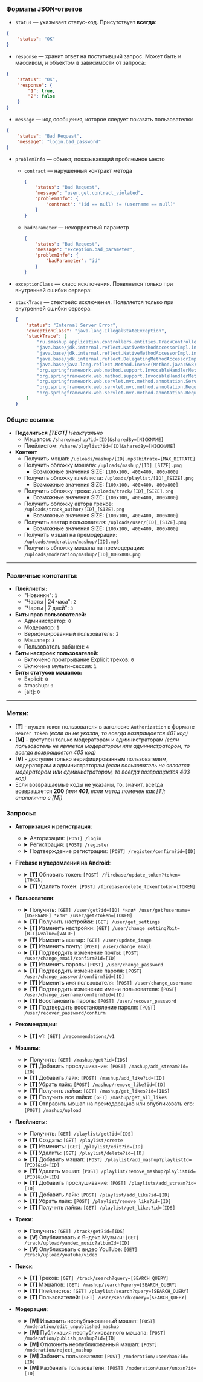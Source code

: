 ### Форматы JSON-ответов

* `status` — указывает статус-код. Присутствует **всегда**:
```json
{
    "status": "OK"
}
```

* `response` — хранит ответ на поступивший запрос. Может быть и массивом, и объектом в зависимости от запроса:
```json
{
    "status": "OK",
    "response": {
        "1": true,
        "2": false
    }
}
```

* `message` — код сообщения, которое следует показать пользователю:
```json
{
    "status": "Bad Request",
    "message": "login.bad_password"
}
```

* `problemInfo` — объект, показывающий проблемное место
  * `contract` — нарушенный контракт метода
    ```json
    {
        "status": "Bad Request",
        "message": "user.get.contract_violated",
        "problemInfo": {
            "contract": "(id == null) != (username == null)"
        }
    }
    ```
  * `badParameter` — некорректный параметр
    ```json
    {
        "status": "Bad Request",
        "message": "exception.bad_parameter",
        "problemInfo": {
            "badParameter": "id"
        }
    }
    ```

* `exceptionClass` — класс исключения. Появляется только при внутренней ошибки сервера:
* `stackTrace` — стектрейс исключения. Появляется только при внутренней ошибки сервера:
  ```json
  {
      "status": "Internal Server Error",
      "exceptionClass": "java.lang.IllegalStateException",
      "stackTrace": [
          "ru.smashup.application.controllers.entities.TrackController.get(TrackController.java:24)",
          "java.base/jdk.internal.reflect.NativeMethodAccessorImpl.invoke0(Native Method)",
          "java.base/jdk.internal.reflect.NativeMethodAccessorImpl.invoke(NativeMethodAccessorImpl.java:77)",
          "java.base/jdk.internal.reflect.DelegatingMethodAccessorImpl.invoke(DelegatingMethodAccessorImpl.java:43)",
          "java.base/java.lang.reflect.Method.invoke(Method.java:568)",
          "org.springframework.web.method.support.InvocableHandlerMethod.doInvoke(InvocableHandlerMethod.java:207)",
          "org.springframework.web.method.support.InvocableHandlerMethod.invokeForRequest(InvocableHandlerMethod.java:152)",
          "org.springframework.web.servlet.mvc.method.annotation.ServletInvocableHandlerMethod.invokeAndHandle(ServletInvocableHandlerMethod.java:118)",
          "org.springframework.web.servlet.mvc.method.annotation.RequestMappingHandlerAdapter.invokeHandlerMethod(RequestMappingHandlerAdapter.java:884)",
          "org.springframework.web.servlet.mvc.method.annotation.RequestMappingHandlerAdapter.handleInternal(RequestMappingHandlerAdapter.java:797)"
      ]
  }
  ```

### Общие ссылки:
* **Поделиться** _**[ТЕСТ]** Неактуально_
  * Мэшапом: `/share/mashup?id=[ID]&sharedBy=[NICKNAME]`
  * Плейлистом: `/share/playlist?id=[ID]&sharedBy=[NICKNAME]`
* **Контент**
  * Получить мэшап: `/uploads/mashup/[ID].mp3?bitrate=[MAX_BITRATE]`
  * Получить обложку мэшапа: `/uploads/mashup/[ID]_[SIZE].png`
    * Возможные значения SIZE: `[100x100, 400x400, 800x800]`
  * Получить обложку плейлиста: `/uploads/playlist/[ID]_[SIZE].png`
    * Возможные значения SIZE: `[100x100, 400x400, 800x800]`
  * Получить обложку трека: `/uploads/track/[ID]_[SIZE].png`
    * Возможные значения SIZE: `[100x100, 400x400, 800x800]`
  * Получить обложку автора треков: `/uploads/track_author/[ID]_[SIZE].png`
    * Возможные значения SIZE: `[100x100, 400x400, 800x800]`
  * Получить аватар пользователя: `/uploads/user/[ID]_[SIZE].png`
    * Возможные значения SIZE: `[100x100, 400x400, 800x800]`
  * Получить мэшап на премодерации: `/uploads/moderation/mashup/[ID].mp3`
  * Получить обложку мэшапа на премодерации: `/uploads/moderation/mashup/[ID]_800x800.png`

---

### Различные константы:
* **Плейлисты:**
  * "Новинки": `1`
  * "Чарты | 24 часа": `2`
  * "Чарты | 7 дней": `3`
* **Биты прав пользователей:**
  * Администратор: `0`
  * Модератор: `1`
  * Верифицированный пользователь: `2`
  * Мэшапер: `3`
  * Пользователь забанен: `4`
* **Биты настроек пользователей:**
  * Включено проигрывание Explicit треков: `0`
  * Включена мульти-сессия: `1`
* **Биты статусов мэшапов:**
  * Explicit: `0`
  * #mashup: `0`
  * \[alt]: `0`

---

### Метки:
* **[T]** - нужен токен пользователя в заголовке `Authorization` в формате `Bearer token` *(если он не указан, то всегда возвращается 401 код)*
* **[М]** - доступен только модераторам и администраторам *(если пользователь не является модератором или администратором, то всегда возвращается 403 код)*
* **[V]** - доступен только верифицированным пользователям, модераторам и администраторам *(если пользователь не является модератором или администратором, то всегда возвращается 403 код)*
* Если возвращаемые коды не указаны, то, значит, всегда возвращается **200** *(или **401**, если метод помечен как [T]; аналогично с [M])*

### Запросы:


* **Авторизация и регистрация**:
  * <details>
      <summary>Авторизация: <code>[POST] /login</code></summary>

      <br>Поле `username` может быть как никнеймом, так и почтой.

      ---

      ## Возвращаемые коды:
      * `200 OK`
        * Если авторизация прошла успешно
      * `400 Bad Request`
        * Если отправлена некорректная почта или никнейм
        * Если пароль не подходит
      * `404 Not Found`
        * Если пользователь с указанными почтой или никнеймом не найден

      ---

      **Пример тела запроса:**
      ```json
      {
          "username": "Admin",
          "password": "NonHashedPassword"
      }
      ```

      **Пример ответа:**
      ```json
      {
          "id": 1,
          "username": "SmashUp",
          "imageUrl": "default",
          "backgroundColor": 16777215,
          "permissions": 7,
          "token": "d404f899-eac6-4355-a651-1a8daef84550"
      }
      ```

      ---

      **[username] RegEx**: `(?=^[а-яА-ЯёЁa-zA-Z0-9_ ]{4,32}$)(?!^\d+$)^.+$`

      **[password] RegEx**: `[a-zA-Z0-9-_=+()*&^%$#@!]{8,32}`

      ---
    </details>
  * <details>
      <summary>Регистрация: <code>[POST] /register</code></summary>

      <br>При успешной регистрации будет отправлено письмо на почту.

      ---

      ## Возвращаемые коды:
      * `200 OK`
        * Если письмо с подтверждением было отправлено на почту
      * `400 Bad Request`
        * Если отправлена некорректная почта, никнейм или пароль
        * Если пользователь с отправленными почтой или никнеймом уже зарегистрирован
        * Если письмо подтверждения уже было отправлено

      ---

      **Пример тела запроса:**
      ```json
      {
          "username": "УННВ",
          "email": "unnv@smashup.ru",
          "password": "NonHashedPassword"
      }
      ```

      ---

      **[username] RegEx**: `(?=^[а-яА-ЯёЁa-zA-Z0-9_ ]{4,32}$)(?!^\d+$)^.+$`

      **[password] RegEx**: `[a-zA-Z0-9-_=+()*&^%$#@!]{8,32}`

      ---
    </details>
  * <details>
      <summary>Подтверждение регистрации: <code>[POST] /register/confirm?id=[ID]</code></summary>

      <br>

      ---

      ## Возвращаемые коды:
      * `200 OK`
        * Если пользователь был зарегистрирован
      * `404 Not Found`
        * Если подтверждение регистрации с указанными ID не найдено
      * `500 Internal Server Error`
        * Если произошла ошибка при создании пользователя

      ---

      **Пример запроса:** `/register/confirm?id=6d3fbb66-6da5-41c8-b27a-b8e7e6433d75`

      **Пример ответа:**
      ```json
      {
          "id": 1,
          "username": "SmashUp",
          "imageUrl": "default",
          "backgroundColor": 16777215,
          "permissions": 7,
          "token": "d404f899-eac6-4355-a651-1a8daef84550"
      }
      ```

      ---

      **[ID] RegEx**: `{UUID RegEx}`

      ---
    </details>


* **Firebase и уведомления на Android**:
  * <details>
      <summary><b>[T]</b> Обновить токен: <code>[POST] /firebase/update_token?token=[TOKEN]</code></summary>

      <br>Добавляет токен в базу данных или продлевает его время жизни.

      ---

      ## Возвращаемые коды:
      * `200 OK`
        * Если всё хорошо и слава тебе, Господи
      * `400 Bad Request`
        * Если указан некорректный токен

      ---

      **Пример запроса:** `/firebase/update_token?token=some_firebase_token`

      ---

      **[TOKEN] RegEx**: `.{32,256}`

      ---
    </details>
  * <details>
      <summary><b>[T]</b> Удалить токен: <code>[POST] /firebase/delete_token?token=[TOKEN]</code></summary>

      <br>Удаляет токен из базы данных, чтобы по нему больше не отправлялись уведомления.

      ---

      ## Возвращаемые коды:
      * `200 OK`
        * Если всё хорошо и слава тебе, Господи
      * `400 Bad Request`
        * Если указан некорректный токен

      ---

      **Пример запроса:** `/firebase/delete_token?token=some_firebase_token`

      ---

      **[TOKEN] RegEx**: `.{32,256}`

      ---
    </details>


* **Пользователи**:
  * <details>
      <summary>Получить: <code>[GET] /user/get?id=[ID] *или* /user/get?username=[USERNAME] *или* /user/get?token=[TOKEN]</code></summary>

      <br>Возвращает сериализованного пользователя.

      ---

      ## Возвращаемые коды:
      * `200 OK`
        * Если всё хорошо и слава тебе, Господи
      * `400 Bad Request`
        * Если нарушен контракт
        * Если некорректно указан ID, USERNAME или TOKEN
      * `404 Not Found`
        * Если пользователь с указанным ID, USERNAME или TOKEN не был найден

      ---

      **Пример запроса:** `/user/get?id=1`

      **Пример ответа:**
      ```json
      [
          {
              "id": 1,
              "username": "SmashUp",
              "imageUrl": "1",
              "backgroundColor": 16777215,
              "permissions": 1
          }
      ]
      ```

      ---

      **[ID] RegEx**: `\d+`

      **[USERNAME] RegEx**: `(?=^[а-яА-ЯёЁa-zA-Z0-9_ ]{4,32}$)(?!^\d+$)^.+$`

      **[TOKEN] RegEx**: `[a-f0-9]{8}-?[a-f0-9]{4}-?4[a-f0-9]{3}-?[89ab][a-f0-9]{3}-?[a-f0-9]{12}`

      ---

      **Контракт:**: `Only one of parameters (id, username, token) must be specified`

      ---
    </details>
  * <details>
      <summary><b>[T]</b> Получить настройки: <code>[GET] /user/get_settings</code></summary>

      <br>Возвращает настройки пользователя, сделавшего этот запрос.

      ---

      **Пример запроса:** `/user/get_settings`

      **Пример ответа:**
      ```json
      {
          "settings": 1
      }
      ```

      ---
    </details>
  * <details>
      <summary><b>[T]</b> Изменить настройки: <code>[GET] /user/change_setting?bit=[BIT]&value=[VALUE]</code></summary>

      <br>Изменяет настройки пользователя, сделавшего этот запрос, и возвращает новое значение бит-маски.

      ---

      ## Возвращаемые коды:
      * `200 OK`
        * Если настройка была изменена
      * `304 Not Modified`
        * Если настройка уже имела нужное значение
      * `404 Not Found`
        * Если настройка с указанным битом не найдена

      ---

      **Пример запроса:** `/user/get_settings`

      **Пример ответа:**
      ```json
      {
          "settings": 1
      }
      ```

      ---

      **[BIT] RegEx**: `\d+`

      **[VALUE] RegEx**: `0|1`

      ---
    </details>
  * <details>
      <summary><b>[T]</b> Изменить аватар: <code>[GET] /user/update_image</code></summary>

      <br>

      ---

      ## Возвращаемые коды:
      * `200 OK`
        * Если обложка была сохранена успешно
      * `403 Forbidden`
        * Если пользователь, который отправил запрос, забанен

      ---

      **Пример тела запроса:**
      ```json
      {
          "basedImageFile": "[Base64 decoded png/jpg file]"
      }
      ```

      **Пример ответа:**
      ```json
      {
          "id": 1,
          "username": "SmashUp",
          "imageUrl": "1",
          "backgroundColor": 16777215,
          "permissions": 1
      }
      ```

      ---
    </details>
  * <details>
      <summary><b>[T]</b> Изменить почту: <code>[POST] /user/change_email</code></summary>

      <br>

      ---

      ## Возвращаемые коды:
      * `200 OK`
        * Если письмо было отправлено на почту
      * `208 Already reported`
        * Если пользователь уже запросил изменение почты в течение последних 5 минут
      * `403 Forbidden`
        * Если указан некорректный пароль
      * `500 Internal Server Error`
        * Если письмо из-за какой-то ошибки не было отправлено на почту

      ---

      **Пример тела запроса:**
      ```json
      {
          "password": "MyCurrentPassword",
          "email": "new.email@smashup.ru"
      }
      ```

      ---
    </details>
  * <details>
      <summary><b>[T]</b> Подтвердить изменение почты: <code>[POST] /user/change_email/confirm?id=[ID]</code></summary>

      <br>

      ---

      ## Возвращаемые коды:
      * `200 OK`
        * Если всё хорошо и слава тебе, Господи
      * `404 Not Found`
        * Если нет изменения с указанным ID

      ---

      **[ID] RegEx**: `{UUID RegEx}`

      ---
    </details>
  * <details>
      <summary><b>[T]</b> Изменить пароль: <code>[POST] /user/change_password</code></summary>

      <br>

      ---

      ## Возвращаемые коды:
      * `200 OK`
        * Если письмо было отправлено на почту
      * `208 Already reported`
        * Если пользователь уже запросил изменение пароля в течение последних 5 минут
      * `403 Forbidden`
        * Если указан некорректный текущий пароль
      * `500 Internal Server Error`
        * Если письмо из-за какой-то ошибки не было отправлено на почту

      ---

      **Пример тела запроса:**
      ```json
      {
          "password": "MyCurrentPassword",
          "newPassword": "MyNewPassword"
      }
      ```

      ---
    </details>
  * <details>
      <summary><b>[T]</b> Подтвердить изменение пароля: <code>[POST] /user/change_password/confirm?id=[ID]</code></summary>

      <br>

      ---

      ## Возвращаемые коды:
      * `200 OK`
        * Если всё хорошо и слава тебе, Господи
      * `404 Not Found`
        * Если нет изменения с указанным ID

      ---

      **[ID] RegEx**: `{UUID RegEx}`

      ---
    </details>
  * <details>
      <summary><b>[T]</b> Изменить имя пользователя: <code>[POST] /user/change_username</code></summary>

      <br>

      ---

      ## Возвращаемые коды:
      * `200 OK`
        * Если письмо было отправлено на почту
      * `208 Already reported`
        * Если пользователь уже запросил изменение имени пользователя в течение последних 5 минут
      * `403 Forbidden`
        * Если указан некорректный текущий пароль
      * `500 Internal Server Error`
        * Если письмо из-за какой-то ошибки не было отправлено на почту

      ---

      **Пример тела запроса:**
      ```json
      {
          "password": "MyCurrentPassword",
          "username": "MyNewUsername"
      }
      ```

      ---
    </details>
  * <details>
      <summary><b>[T]</b> Подтвердить изменение имени пользователя: <code>[POST] /user/change_username/confirm?id=[ID]</code></summary>

      <br>

      ---

      ## Возвращаемые коды:
      * `200 OK`
        * Если всё хорошо и слава тебе, Господи
      * `404 Not Found`
        * Если нет изменения с указанным ID

      ---

      **[ID] RegEx**: `{UUID RegEx}`

      ---
    </details>
  * <details>
      <summary><b>[T]</b> Восстановить пароль: <code>[POST] /user/recover_password</code></summary>

      <br>Поле `username` может быть как никнеймом, так и почтой.

      ---

      ## Возвращаемые коды:
      * `200 OK`
        * Если письмо было отправлено на почту
      * `208 Already reported`
        * Если пользователь уже запросил восстановление пароля в течение последних 5 минут
      * `404 Not Found`
        * Если пользователь с указанным никнеймом или почтой не был найден
      * `500 Internal Server Error`
        * Если письмо из-за какой-то ошибки не было отправлено на почту

      ---

      **Пример тела запроса:**
      ```json
      {
          "username": "MyCurrentNickname"
      }
      ```

      ---
    </details>
  * <details>
      <summary><b>[T]</b> Подтвердить восстановление пароля: <code>[POST] /user/recover_password/confirm</code></summary>

      <br>

      ---

      ## Возвращаемые коды:
      * `200 OK`
        * Если всё хорошо и слава тебе, Господи
      * `404 Not Found`
        * Если нет восстановления с указанным ID

      ---

      **Пример тела запроса:**
      ```json
      {
          "id": "a0d2f1be-4113-4d25-9be3-42270a24cf37",
          "newPassword": "MyNewPassword"
      }
      ```

      ---
    </details>


* **Рекомендации**:
  * <details>
      <summary><b>[T]</b> v1: <code>[GET] /recommendations/v1</code></summary>

      <br>Возвращает списком ID рекомендованных мэшапов.

      ---

      **Пример ответа:**
      ```json
      [
          1,
          2,
          3,
          4,
          5,
          6,
          7,
          8,
          9,
          10
      ]
      ```

      ---
    </details>


* **Мэшапы**:
  * <details>
      <summary>Получить: <code>[GET] /mashup/get?id=[IDS]</code></summary>

      <br>Возвращает списком сериализованные мэшапы.

      `duration` указан в мс.

      ---

      ## Возвращаемые коды:
      * `200 OK`
        * Если всё хорошо и слава тебе, Господи
      * `400 Bad Request`
        * Если некорректно указаны ID
      * `404 Not Found`
        * Если хотя бы один из указанных ID не является ID какого-либо мэшапа

      ---

      **Пример запроса:** `/mashup/get?id=207,428`

      **Пример ответа:**
      ```json
      [
          {
              "id": 207,
              "name": "Unlike 1.kla$ - Everything Почему",
              "authors": [
                  "CTAK_CO6AK"
              ],
              "genres": [
                  "рэп"
              ],
              "tracks": [
                  5781,
                  403
              ],
              "imageUrl": "207",
              "backgroundColor": 16777215,
              "statuses": 1,
              "albumId": -1,
              "likes": 4,
              "streams": 29,
              "bitrate": 320044,
              "duration": 1800000
          },
          {
              "id": 428,
              "name": "everything you MFers talk about is 1.kla$",
              "authors": [
                  "MC Symon"
              ],
              "genres": [
                  "рэп"
              ],
              "tracks": [
                  7303,
                  402
              ],
              "imageUrl": "428",
              "backgroundColor": 16777215,
              "statuses": 1,
              "albumId": -1,
              "likes": 1,
              "streams": 21,
              "bitrate": 128049,
              "duration": 1000000
          }
      ]
      ```

      ---

      **[IDS] RegEx**: `\d+(?:,\d+){1,100}`

      ---
    </details>
  * <details>
      <summary><b>[T]</b> Добавить прослушивание: <code>[POST] /mashup/add_stream?id=[ID]</code></summary>

      <br>**`[!]`** Данное действие имеет кулдаун в секундах, который рассчитывается по следующей формуле: `Math.min(15, mashup.getDuration() / 2000)`.

      ---

      ## Возвращаемые коды:
      * `200 OK`
        * Если прослушивание добавилось
      * `400 Bad Request`
        * Если указан некорректный ID
      * `404 Not Found`
        * Если мэшап с указанным ID не найден

      ---

      **[ID] RegEx**: `\d+`

      ---
    </details>
  * <details>
      <summary><b>[T]</b> Добавить лайк: <code>[POST] /mashup/add_like?id=[ID]</code></summary>

      <br>

      ---

      ## Возвращаемые коды:
      * `200 OK`
        * Если лайк добавился или уже был добавлен
      * `304 Not Modified`
        * Если лайк уже был
      * `400 Bad Request`
        * Если указан некорректный ID
      * `404 Not Found`
        * Если мэшап с указанным ID не найден

      ---

      **[ID] RegEx**: `\d+`

      ---
    </details>
  * <details>
      <summary><b>[T]</b> Убрать лайк: <code>[POST] /mashup/remove_like?id=[ID]</code></summary>

      <br>

      ---

      ## Возвращаемые коды:
      * `200 OK`
        * Если лайк убрался
      * `304 Not Modified`
        * Если лайка не было
      * `400 Bad Request`
        * Если указан некорректный ID
      * `404 Not Found`
        * Если мэшап с указанным ID не найден

      ---

      **[ID] RegEx**: `\d+`

      ---
    </details>
  * <details>
      <summary><b>[T]</b> Получить лайки: <code>[GET] /mashup/get_likes?id=[IDS]</code></summary>

      <br>Данный запрос не проверяет, существует ли мэшап с указанным ID, в таком случае, сервер просто вернёт `false`.

      ---

      ## Возвращаемые коды:
      * `200 OK`
        * Если всё хорошо и слава тебе, Господи
      * `400 Bad Request`
        * Если указан некорректный ID

      ---

      **Пример ответа:**
      ```json
      {
          "1": true,
          "2": false,
          "3": false,
          "4": true
      }
      ```

      ---

      **[IDS] RegEx**: `\d+(?:,\d+){1,100}`

      ---
    </details>
  * <details>
      <summary><b>[T]</b> Получить все лайки: <code>[GET] /mashup/get_all_likes</code></summary>

      <br>

      ---

      **Пример ответа:**
      ```json
      [
          1,
          4,
          5,
          8
      ]
      ```

      ---
    </details>
  * <details>
      <summary><b>[T]</b> Отправить мэшап на премодерацию или опубликовать его: <code>[POST] /mashup/upload</code></summary>

      <br>Публикует мэшап, если запрос был отправлен верифицированным пользователем или модератором.

      * `authors` — ID авторов, включая самого пользователя, что его опубликовывает в случае, если мэшап выкладывается самим создателем, а не модератором.

      * `albumId` — ID альбома-плейлиста, к которому будет прикреплён мэшап. Если значение меньше 0, то привязки не будет.

      * `tracks` — ID треков

      * `tracksUrls` — ссылки треков

      * `statusesUrls` — ссылки на подтверждение статуса мэшапа (например, пост в `#mashup` или `[alt]`)

      ---

      ## Возвращаемые коды:
      * `200 OK`
        * Если всё хорошо и слава тебе, Господи
      * `202 Accepted`
        * Если мэшап был добавлен в базу данных, но что-то пошло не так при сохранении изображении или мэшапа
      * `400 Bad Request`
        * Если указан некорректный формат данных, либо их вовсе не хватает в теле запроса
        * Если мэшап с таким названием уже существует
        * Если пользователь, не будучи модератором или верифицированным пользователем, прикрепил меньше 2 треков суммарно в "tracks" и "tracksUrls"
        * Если мэшап представлен не .mp3 файлом
        * Если изображение является прозрачным
        * Если изображение меньше 800х800 пикселей
      * `403 Forbidden`
        * Если пользователь, который отправил запрос, забанен
      * `413 Payload Too Large`
        * Если изображение весит больше 5 МБ
        * Если мэшап весит больше 20 МБ
      * `429 Too Many Requests`
        * Если пользователь достиг ограничения загрузки в 5 мэшапов в час
      * `500 Internal Server Error`
        * Если невозможно декодировать изображение

      ---

      **Пример тела запроса:**
      ```json
      {
          "basedMashupFile": "[Base64 decoded mp3 file]",
          "basedImageFile": "[Base64 decoded png/jpg file]",
          "name": "Мэшап без названия",
          "authors": [
              1,
              2
          ],
          "explicit": false,
          "albumId": -1,
          "tracks": [
              1,
              2,
              3
          ],
          "tracksUrls": [
              "https://www.youtube.com/watch?v=CQKxE8nBwSA",
              "https://music.yandex.ru/album/6319802/track/46804521"
          ],
          "statusesUrls": [
              "https://vk.com/mashup?w=wall-39786657_711087"
          ],
          "genres": [
              "рок"
          ]
      }
      ```

      ---

      **[name] RegEx**: `^[а-яА-ЯёЁa-zA-Z0-9_\$.,=+()*&^%$#@!\-?':\| ]{2,48}$`

      **[tracksUrls | YouTube] RegEx**: `https://www\.youtube\.com/watch\?v=([-a-zA-Z0-9_]{11})`

      **[tracksUrls | Яндекс.Музыка] RegEx**: `https://music\.yandex\.ru/album/(\d+)/track/(\d+)`

      ---
    </details>


* **Плейлисты**:
  * <details>
      <summary>Получить: <code>[GET] /playlist/get?id=[IDS]</code></summary>

      <br>Возвращает списком сериализованные плейлисты.

      ---

      ## Возвращаемые коды:
      * `200 OK`
        * Если всё хорошо и слава тебе, Господи
      * `400 Bad Request`
        * Если некорректно указаны ID
      * `404 Not Found`
        * Если хотя бы один из указанных ID не является ID какого-либо мэшапа

      ---

      **Пример запроса:** `/playlist/get?id=689,964`

      **Пример ответа:**
      ```json
      [
          {
              "id": 689,
              "name": "Пылесосен",
              "description": "",
              "authors": [
                  "LeonidM"
              ],
              "imageUrl": "default",
              "backgroundColor": 16777215,
              "type": "playlist",
              "mashups": [
                  340,
                  648
              ],
              "likes": 0,
              "streams": 0
          },
          {
              "id": 964,
              "name": "Убиты, но не вами",
              "description": "",
              "authors": [
                  "LeonidM"
              ],
              "imageUrl": "964",
              "backgroundColor": 16777215,
              "mashups": [
                  368,
                  509,
                  156,
                  114,
                  591,
                  377,
                  144,
                  376
              ],
              "likes": 1,
              "streams": 7
          }
      ]
      ```

      ---

      **[IDS] RegEx**: `\d+(?:,\d+){1,100}`

      ---
    </details>
  * <details>
      <summary><b>[T]</b> Создать: <code>[GET] /playlist/create</code></summary>

      <br>**[ТЕСТ]** Пока нет проверки на наличие 10 плейлистов.

      ---

      ## Возвращаемые коды:
      * `200 OK`
        * Если плейлист был создан
      * `400 Bad Request`
        * Если у пользователя уже есть 10 плейлистов и при этом нет особых прав *(верификация, модератор, администратор)*
      * `500 Internal Server Error`
        * Если произошла ошибка при создании плейлиста

      ---

      **Пример тела запроса:**
      ```json
      {
          "name": "Какое-то имя",
          "description": "Какое-то описание",
          "basedImageFile": "[Base64 decoded png/jpg file]",
          "__basedImageFile__": "Параметр 'basedImageFile' необязателен"
      }
      ```

      **Пример ответа:**
      ```json
      {
          "id": 100,
          "name": "Какое-то имя",
          "description": "Какое-то описание",
          "authors": [
              "LeonidM"
          ],
          "imageUrl": "100",
          "backgroundColor": 16777215,
          "mashups": [],
          "likes": 0,
          "streams": 0
      }
      ```

      ---
    </details>
  * <details>
      <summary><b>[T]</b> Изменить: <code>[GET] /playlist/edit?id=[ID]</code></summary>

      <br>

      ---

      ## Возвращаемые коды:
      * `200 OK`
        * Если плейлист был изменен
      * `403 Forbidden`
        * Если пользователь, который отправил запрос, забанен
        * Если пользователь не является модератором и не является автором плейлиста
      * `404 Not Found`
        * Если плейлист с указанным ID не был найден

      ---

      **Пример тела запроса:**
      ```json
      {
          "name": "Какое-то имя2",
          "description": "Какое-то описание2",
          "basedImageFile": "[Base64 decoded png/jpg file]",
          "__basedImageFile__": "Параметр 'basedImageFile' необязателен"
      }
      ```

      **Пример ответа:**
      ```json
      {
          "id": 100,
          "name": "Какое-то имя2",
          "description": "Какое-то описание2",
          "authors": [
              "LeonidM"
          ],
          "imageUrl": "100",
          "backgroundColor": 16777215,
          "mashups": [],
          "likes": 0,
          "streams": 0
      }
      ```

      ---

      **[ID] RegEx**: `\d+`

      ---
    </details>
  * <details>
      <summary><b>[T]</b> Удалить: <code>[GET] /playlist/delete?id=[ID]</code></summary>

      <br>

      ---

      ## Возвращаемые коды:
      * `200 OK`
        * Если плейлист был удалён
      * `400 Bad Request`
        * Если указан некорректный ID
        * Если плейлиста с указанным ID не существует
      * `403 Forbidden`
        * Если пользователь, который отправил запрос, не является создателем плейлиста

      ---

      **[ID] RegEx**: `\d+`

      ---
    </details>
  * <details>
      <summary><b>[T]</b> Добавить мэшап: <code>[POST] /playlist/add_mashup?playlistId=[PID]&id=[ID]</code></summary>

      <br>**[ТЕСТ]** Пока нет проверки на наличие 100 мэшапов.

      ---

      ## Возвращаемые коды:
      * `200 OK`
        * Если мэшап был добавлен в плейлист
      * `400 Bad Request`
        * Если хотя бы один из указанных ID некорректный
        * Если в плейлисте уже есть указанный мэшап
        * Если в плейлисте уже есть 100 мэшапов
      * `403 Forbidden`
        * Если пользователь, который отправил запрос, не является создателем плейлиста
      * `404 Not Found`
        * Если мэшап с указанным ID не существует
        * Если плейлиста с указанным ID не существует

      ---

      **[PID] RegEx**: `\d+`

      **[ID] RegEx**: `\d+`

      ---
    </details>
  * <details>
      <summary><b>[T]</b> Удалить мэшап: <code>[POST] /playlist/remove_mashup?playlistId=[PID]&id=[ID]</code></summary>

      <br>

      ---

      ## Возвращаемые коды:
      * `200 OK`
        * Если мэшап был удалён из плейлиста
      * `400 Bad Request`
        * Если хотя бы один из указанных ID некорректный
        * Если мэшап с указанным ID не существует
        * Если плейлиста с указанным ID не существует
        * Если в плейлисте нет указанного мэшапа
      * `403 Forbidden`
        * Если пользователь, который отправил запрос, не является создателем плейлиста

      ---

      **[PID] RegEx**: `\d+`

      **[ID] RegEx**: `\d+`

      ---
    </details>
  * <details>
      <summary><b>[T]</b> Добавить прослушивание: <code>[POST] /playlists/add_stream?id=[ID]</code></summary>

      <br>**`[!]`** Данное действие имеет кулдаун, равный `60` секундам.

      ---

      ## Возвращаемые коды:
      * `200 OK`
        * Если прослушивание добавилось
      * `400 Bad Request`
        * Если указан некорректный ID
      * `404 Not Found`
        * Если плейлист с указанным ID не найден

      ---

      **[ID] RegEx**: `\d+`

      ---
    </details>
  * <details>
      <summary><b>[T]</b> Добавить лайк: <code>[POST] /playlist/add_like?id=[ID]</code></summary>

      <br>**`[!]`** В идеале должен быть хоть какой-то таймаут, но время таймаута надо обсудить.

      ---

      ## Возвращаемые коды:
      * `200 OK`
        * Если лайк добавился или уже был добавлен
      * `400 Bad Request`
        * Если указан некорректный ID
      * `404 Not Found`
        * Если плейлист с указанным ID не найден

      ---

      **[ID] RegEx**: `\d+`

      ---
    </details>
  * <details>
      <summary><b>[T]</b> Убрать лайк: <code>[POST] /playlist/remove_like?id=[ID]</code></summary>

      <br>

      ---

      ## Возвращаемые коды:
      * `200 OK`
        * Если лайк убрался или уже был убран
      * `400 Bad Request`
        * Если указан некорректный ID
      * `404 Not Found`
        * Если плейлист с указанным ID не найден

      ---

      **[ID] RegEx**: `\d+`

      ---
    </details>
  * <details>
      <summary><b>[T]</b> Получить лайки: <code>[GET] /playlist/get_likes?id=[IDS]</code></summary>

      <br>Данный запрос не проверяет, существует ли плейлист с указанным ID, в таком случае, сервер просто вернёт `false`.

      ---

      ## Возвращаемые коды:
      * `200 OK`
        * Если всё хорошо и слава тебе, Господи
      * `400 Bad Request`
        * Если указан некорректный ID

      ---

      **Пример ответа:**
      ```json
      {
          "1": true,
          "2": false,
          "3": false,
          "4": true
      }
      ```

      ---

      **[IDS] RegEx**: `\d+(?:,\d+){1,100}`

      ---
    </details>


* **Треки**:
  * <details>
      <summary>Получить: <code>[GET] /track/get?id=[IDS]</code></summary>

      <br>Возвращает списком сериализованные треки.

      ---

      ## Возвращаемые коды:
      * `200 OK`
        * Если всё хорошо и слава тебе, Господи
      * `400 Bad Request`
        * Если некорректно указаны ID
        * Если хотя бы один из указанных ID не является ID какого-либо трека

      ---

      **Пример запроса:** `/track/get?id=1,400`

      **Пример ответа:**
      ```json
      [
          {
              "id": 1,
              "name": "Я ПЫЛЬ",
              "authors": [
                  "MORGENSHTERN"
              ],
              "imageUrl": "1",
              "backgroundColor": 16777215,
              "link": "https://music.yandex.ru/album/9647864/"
          },
          {
              "id": 400,
              "name": "Спортивные очки",
              "authors": [
                  "Буерак"
              ],
              "imageUrl": "398",
              "backgroundColor": 16777215,
              "link": "https://music.yandex.ru/album/5512081/"
          }
      ]
      ```

      ---

      **[IDS] RegEx**: `\d+(?:,\d+){1,100}`

      ---
    </details>
  * <details>
      <summary><b>[V]</b> Опубликовать с Яндекс.Музыки: <code>[GET] /track/upload/yandex_music?albumId=[ID]</code></summary>

      <br>Возвращает списком сериализованные треки.

      ---

      ## Возвращаемые коды:
      * `200 OK`
        * Если всё хорошо и слава тебе, Господи
      * `202 Accepted`
        * Если трек был добавлен в базу данных, но что-то пошло не так при сохранении изображении
      * `400 Bad Request`
        * Если некорректно указан ID
      * `404 Not Found`
        * Если альбом с указанным ID не найден в Яндекс.Музыке
      * `409 Conflict`
        * Если указанный альбом уже есть в базе данных

      ---

      **Пример запроса:** `/track/upload/yandex_music?id=4712222`

      **Пример ответа:**
      ```json
      [
          {
              "id": 1,
              "name": "Я ПЫЛЬ",
              "authors": [
                  "MORGENSHTERN"
              ],
              "imageUrl": "1",
              "backgroundColor": 16777215,
              "link": "https://music.yandex.ru/album/9647864/"
          },
          {
              "id": 400,
              "name": "Спортивные очки",
              "authors": [
                  "Буерак"
              ],
              "imageUrl": "398",
              "backgroundColor": 16777215,
              "link": "https://music.yandex.ru/album/5512081/"
          }
      ]
      ```

      ---

      **[ID] RegEx**: `\d+`

      ---
    </details>
  * <details>
      <summary><b>[V]</b> Опубликовать с видео YouTube: <code>[GET] /track/upload/youtube/video</code></summary>

      <br>Возвращает сериализованный трек.

      ---

      ## Возвращаемые коды:
      * `200 OK`
        * Если всё хорошо и слава тебе, Господи
      * `202 Accepted`
        * Если трек был добавлен в базу данных, но что-то пошло не так при сохранении изображении
      * `400 Bad Request`
        * Если указан некорректный формат данных, либо их вовсе не хватает в теле запроса
      * `409 Conflict`
        * Если указанное видео уже есть в базе данных

      ---

      **Пример тела запроса:**
      ```json
      {
          "videoId": "dQw4w9WgXcQ",
          "authors": [
              "Rick Astley"
          ],
          "name": "Never Gonna Give You Up"
      }
      ```

      **Пример ответа:**
      ```json
      {
          "id": 10000,
          "name": "Never Gonna Give You Up",
          "authors": [
              "Rick Astley"
          ],
          "imageUrl": "10000",
          "backgroundColor": 16777215,
          "link": "https://youtube.com/watch?v=dQw4w9WgXcQ"
      }
      ```

      ---
    </details>


* **Поиск**:
  * <details>
      <summary><b>[T]</b> Треков: <code>[GET] /track/search?query=[SEARCH_QUERY]</code></summary>

      <br>Возвращает списком сериализованные треки, максимум 25.

      ---

      ## Возвращаемые коды:
      * `200 OK`
        * Если всё хорошо и слава тебе, Господи
      * `400 Bad Request`
        * Если указан некорректный поисковый запрос

      ---

      **Пример запроса:** `/track/search?query=Поисковый%20запрос`

      **Пример ответа:**
      ```json
      [
          {
              "id": 83,
              "name": "Интро",
              "authors": [
                  "УННВ"
              ],
              "imageUrl": "83",
              "backgroundColor": 16777215,
              "link": "https://music.yandex.ru/album/6983656/"
          },
          {
              "id": 84,
              "name": "Ода под D",
              "authors": [
                  "УННВ"
              ],
              "imageUrl": "83",
              "backgroundColor": 16777215,
              "link": "https://music.yandex.ru/album/6983656/"
          }
      ]
      ```

      ---

      **[SEARCH_QUERY] RegEx**: `.+{4,32}`

      ---
    </details>
  * <details>
      <summary><b>[T]</b> Мэшапов: <code>[GET] /mashup/search?query=[SEARCH_QUERY]</code></summary>

      <br>Возвращает списком сериализованные мэшапы, максимум 25.

      ---

      ## Возвращаемые коды:
      * `200 OK`
        * Если всё хорошо и слава тебе, Господи
      * `400 Bad Request`
        * Если указан некорректный поисковый запрос

      ---

      **Пример запроса:** `/mashup/search?query=1.kla$`

      **Пример ответа:**
      ```json
      [
          {
              "id": 207,
              "name": "Unlike 1.kla$ - Everything Почему",
              "authors": [
                  "CTAK_CO6AK"
              ],
              "genres": [
                  "рэп"
              ],
              "tracks": [
                  5781,
                  403
              ],
              "imageUrl": "207",
              "backgroundColor": 16777215,
              "statuses": 1,
              "albumId": -1,
              "likes": 4,
              "streams": 29,
              "bitrate": 320044,
              "duration": 1800000
          },
          {
              "id": 428,
              "name": "everything you MFers talk about is 1.kla$",
              "authors": [
                  "MC Symon"
              ],
              "genres": [
                  "рэп"
              ],
              "tracks": [
                  7303,
                  402
              ],
              "imageUrl": "428",
              "backgroundColor": 16777215,
              "statuses": 1,
              "albumId": -1,
              "likes": 1,
              "streams": 21,
              "bitrate": 128049,
              "duration": 1000000
          }
      ]
      ```

      ---

      **[SEARCH_QUERY] RegEx**: `.+{4,32}`

      ---
    </details>
  * <details>
      <summary><b>[T]</b> Плейлистов: <code>[GET] /playlist/search?query=[SEARCH_QUERY]</code></summary>

      <br>Возвращает списком сериализованные плейлисты, максимум 25.

      ---

      ## Возвращаемые коды:
      * `200 OK`
        * Если всё хорошо и слава тебе, Господи
      * `400 Bad Request`
        * Если указан некорректный поисковый запрос

      ---

      **Пример запроса:** `/playlist/search?query=мэшапы`

      **Пример ответа:**
      ```json
      [
          {
              "id": 206,
              "name": "Все (мои) мэшапы из SoundCloud",
              "description": "",
              "authors": [
                  "CnucDx"
              ],
              "imageUrl": "206",
              "backgroundColor": 16777215,
              "mashups": [],
              "likes": 0,
              "streams": 0
          },
          {
              "id": 482,
              "name": "1.kla$ные мэшапы",
              "description": "",
              "authors": [
                  "LeonidM"
              ],
              "imageUrl": "default",
              "backgroundColor": 16777215,
              "mashups": [
                  138,
                  136,
                  228,
                  227,
                  207,
                  191,
                  190,
                  185,
                  123,
                  124,
                  125,
                  126,
                  117,
                  287,
                  262,
                  311,
                  417,
                  415,
                  353,
                  451,
                  511,
                  479,
                  486,
                  132,
                  399,
                  463,
                  535,
                  585,
                  448,
                  469,
                  601,
                  611,
                  538,
                  584,
                  694,
                  772
              ],
              "likes": 1,
              "streams": 12
          }
      ]
      ```

      ---

      **[SEARCH_QUERY] RegEx**: `.+{4,32}`

      ---
    </details>
  * <details>
      <summary><b>[T]</b> Пользователей: <code>[GET] /user/search?query=[SEARCH_QUERY]</code></summary>

      <br>Возвращает списком сериализованных пользователей, максимум 25.

      ---

      ## Возвращаемые коды:
      * `200 OK`
        * Если всё хорошо и слава тебе, Господи
      * `400 Bad Request`
        * Если указан некорректный поисковый запрос

      ---

      **Пример запроса:** `/user/search?query=Deep`

      **Пример ответа:**
      ```json
      [
          {
              "id": 1146,
              "username": "Deephook81",
              "imageUrl": "default",
              "backgroundColor": 16777215,
              "permissions": 0
          },
          {
              "id": 2463,
              "username": "Deep Space Audio",
              "imageUrl": "2463",
              "backgroundColor": 16777215,
              "permissions": 76
          }
      ]
      ```

      ---

      **[SEARCH_QUERY] RegEx**: `.+{4,32}`

      ---
    </details>


* **Модерация**:
  * <details>
      <summary><b>[M]</b> Изменить неопубликованный мэшап: <code>[POST] /moderation/edit_unpublished_mashup</code></summary>

      <br>Возвращает сериализованный неопубликованный мэшап.

      *`statuses` — список статусов в виде строк, в данный момент доступны следующие:

        * `EXPLICIT` — присутствует ненормативная лексика

        * `MASHUP` — мэшап был опубликован в #mashup

        * `ALT` — мэшап был опубликован в \[alt]

      * Значения остальных полей JSON можно найти в `Мэшапы -> Отправить мэшап на премодерацию или опубликовать его`.

      ---

      ## Возвращаемые коды:
      * `200 OK`
        * Если всё хорошо и слава тебе, Господи
      * `400 Bad Request`
        * Если указан некорректный формат данных, либо их вовсе не хватает в теле запроса
      * `404 Not Found`
        * Если неопубликованный мэшап с указанным ID не был найден

      ---

      **Пример тела запроса:**
      ```json
      {
          "id": 1,
          "name": "Мэшап без названия",
          "authors": [
              1,
              2
          ],
          "statuses": [
              "MASHUP",
              "EXPLICIT"
          ],
          "albumId": -1,
          "tracks": [
              1,
              2,
              3
          ],
          "tracksUrls": [
              "https://www.youtube.com/watch?v=CQKxE8nBwSA",
              "https://music.yandex.ru/album/6319802/track/46804521"
          ],
          "statusesUrls": [
              "https://vk.com/mashup?w=wall-39786657_711087"
          ],
          "genres": [
              "рок"
          ]
      }
      ```

      **Пример ответа:**
      ```json
      {
          "name": "Мэшап без названия",
          "authors": [
              1,
              2
          ],
          "statuses": [
              "MASHUP",
              "EXPLICIT"
          ],
          "albumId": -1,
          "tracks": [
              1,
              2,
              3
          ],
          "tracksUrls": [
              "https://www.youtube.com/watch?v=CQKxE8nBwSA",
              "https://music.yandex.ru/album/6319802/track/46804521"
          ],
          "statusesUrls": [
              "https://vk.com/mashup?w=wall-39786657_711087"
          ],
          "genres": [
              "рок"
          ]
      }
      ```

      ---

      **[name] RegEx**: `^[а-яА-ЯёЁa-zA-Z0-9_\$.,=+()*&^%$#@!\-?':\| ]{2,48}$`

      **[tracksUrls | YouTube] RegEx**: `https://www\.youtube\.com/watch\?v=([-a-zA-Z0-9_]{11})`

      **[tracksUrls | Яндекс.Музыка] RegEx**: `https://music\.yandex\.ru/album/(\d+)/track/(\d+)`

      ---
    </details>
  * <details>
      <summary><b>[M]</b> Публикация неопубликованного мэшапа: <code>[POST] /moderation/publish_mashup?id=[ID]</code></summary>

      <br>Возвращает сериализованный мэшап.

      ---

      ## Возвращаемые коды:
      * `200 OK`
        * Если всё хорошо и слава тебе, Господи
      * `202 Accepted`
        * Если мэшап был добавлен в базу данных, но что-то пошло не так при сохранении изображении или мэшапа
      * `400 Bad Request`
        * Если указан некорректный формат данных, либо их вовсе не хватает в теле запроса
      * `404 Not Found`
        * Если неопубликованный мэшап с указанным ID не был найден

      ---

      **Пример ответа:**
      ```json
      {
          "id": 207,
          "name": "Unlike 1.kla$ - Everything Почему",
          "authors": [
              "CTAK_CO6AK"
          ],
          "genres": [
              "рэп"
          ],
          "tracks": [
              5781,
              403
          ],
          "imageUrl": "207",
          "backgroundColor": 16777215,
          "statuses": 1,
          "albumId": -1,
          "likes": 4,
          "streams": 29,
          "bitrate": 320044,
          "duration": 1800000
      }
      ```

      ---

      **[ID] RegEx**: `\d+`

      ---
    </details>
  * <details>
      <summary><b>[M]</b> Отклонить неопубликованный мэшап: <code>[POST] /moderation/reject_mashup</code></summary>

      <br>

      ---

      **Пример тела запроса:**
      ```json
      {
          "id": 1,
          "reason": "Оффбит"
      }
      ```

      ---
    </details>
  * <details>
      <summary><b>[M]</b> Забанить пользователя: <code>[POST] /moderation/user/ban?id=[ID]</code></summary>

      <br>

      ---

      **[ID] RegEx**: `\d+`

      ---
    </details>
  * <details>
      <summary><b>[M]</b> Разбанить пользователя: <code>[POST] /moderation/user/unban?id=[ID]</code></summary>

      <br>

      ---

      **[ID] RegEx**: `\d+`

      ---
    </details>
